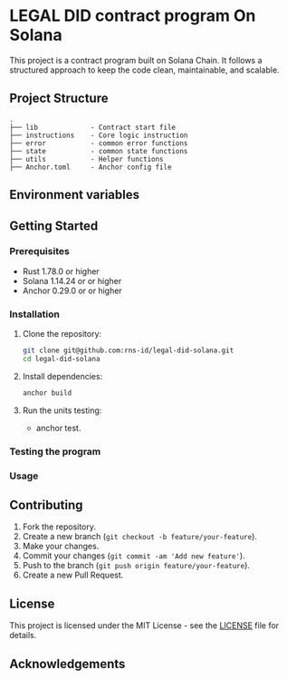 # LEGAL DID contract program On Solana

This project is a contract program built on Solana Chain. It follows a structured approach to keep the code clean, maintainable, and scalable.

## Project Structure

```plaintext
.
├── lib             - Contract start file
├── instructions    - Core logic instruction
├── error           - common error functions
├── state           - common state functions
├── utils           - Helper functions
├── Anchor.toml     - Anchor config file
```

## Environment variables

## Getting Started

### Prerequisites

- Rust 1.78.0 or higher
- Solana 1.14.24 or or higher
- Anchor 0.29.0 or or higher

### Installation

1. Clone the repository:
    ```sh
    git clone git@github.com:rns-id/legal-did-solana.git
    cd legal-did-solana
    ```

2. Install dependencies:
    ```sh
    anchor build
    ```

3. Run the units testing:
    - anchor test.

### Testing the program

### Usage

## Contributing

1. Fork the repository.
2. Create a new branch (`git checkout -b feature/your-feature`).
3. Make your changes.
4. Commit your changes (`git commit -am 'Add new feature'`).
5. Push to the branch (`git push origin feature/your-feature`).
6. Create a new Pull Request.

## License

This project is licensed under the MIT License - see the [LICENSE](LICENSE) file for details.

## Acknowledgements
